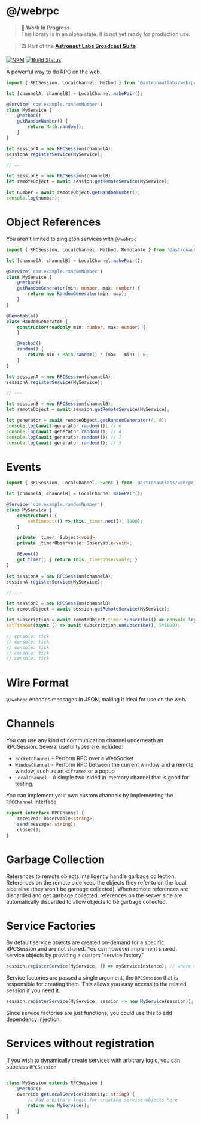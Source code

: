 # @/webrpc

> 🚧 **Work In Progress**  
> This library is in an alpha state. It is not yet ready for production use.

> 📺 Part of the [**Astronaut Labs Broadcast Suite**](https://github.com/astronautlabs/broadcast)

[![NPM](https://img.shields.io/npm/v/@astronautlabs/webrpc.svg)](https://www.npmjs.com/package/@astronautlabs/webrpc) [![Build Status](https://circleci.com/gh/astronautlabs/webrpc/tree/main.svg?style=shield)](https://circleci.com/gh/astronautlabs/webrpc)

A powerful way to do RPC on the web.

```ts
import { RPCSession, LocalChannel, Method } from '@astronautlabs/webrpc';

let [channelA, channelB] = LocalChannel.makePair();

@Service('com.example.randomNumber')
class MyService {
    @Method()
    getRandomNumber() {
        return Math.random();
    }
}

let sessionA = new RPCSession(channelA);
sessionA.registerService(MyService);

// ---

let sessionB = new RPCSession(channelB);
let remoteObject = await session.getRemoteService(MyService);

let number = await remoteObject.getRandomNumber();
console.log(number);
```

# Object References

You aren't limited to singleton services with `@/webrpc`

```typescript
import { RPCSession, LocalChannel, Method, Remotable } from '@astronautlabs/webrpc';

let [channelA, channelB] = LocalChannel.makePair();

@Service('com.example.randomNumber')
class MyService {
    @Method()
    getRandomGenerator(min: number, max: number) {
        return new RandomGenerator(min, max);
    }
}

@Remotable()
class RandomGenerator {
    constructor(readonly min: number, max: number) {
    }

    @Method()
    random() {
        return min + Math.random() * (max - min) | 0;
    }
}

let sessionA = new RPCSession(channelA);
sessionA.registerService(MyService);

// ---

let sessionB = new RPCSession(channelB);
let remoteObject = await session.getRemoteService(MyService);

let generator = await remoteObject.getRandomGenerator(4, 8);
console.log(await generator.random()); // 6
console.log(await generator.random()); // 4
console.log(await generator.random()); // 7
console.log(await generator.random()); // 5
```

# Events

```typescript
import { RPCSession, LocalChannel, Event } from '@astronautlabs/webrpc';

let [channelA, channelB] = LocalChannel.makePair();

@Service('com.example.randomNumber')
class MyService {
    constructor() {
        setTimeout(() => this._timer.next(), 1000);
    }

    private _timer: Subject<void>;
    private _timerObservable: Observable<void>;

    @Event()
    get timer() { return this._timerObservable; }
}

let sessionA = new RPCSession(channelA);
sessionA.registerService(MyService);

// ---

let sessionB = new RPCSession(channelB);
let remoteObject = await session.getRemoteService(MyService);

let subscription = await remoteObject.timer.subscribe(() => console.log(`tick`));
setTimeout(async () => await subscription.unsubscribe(), 5*1000);

// console: tick
// console: tick
// console: tick
// console: tick
// console: tick
```

# Wire Format

`@/webrpc` encodes messages in JSON, making it ideal for use on the web. 

# Channels

You can use any kind of communication channel underneath an RPCSession. Several useful types are included:

* `SocketChannel` - Perform RPC over a WebSocket
* `WindowChannel` - Perform RPC between the current window and a remote window, such as an `<iframe>` or a popup
* `LocalChannel` - A simple two-sided in-memory channel that is good for testing.

You can implement your own custom channels by implementing the `RPCChannel` interface

```typescript
export interface RPCChannel {
    received: Observable<string>;
    send(message: string);
    close?();
}
```

# Garbage Collection

References to remote objects intelligently handle garbage collection. References on the remote side keep the objects they refer to on the local side alive (they won't be garbage collected). When remote references are discarded and get garbage collected, references on the server side are automatically discarded to allow objects to be garbage collected.

# Service Factories

By default service objects are created on-demand for a specific RPCSession and are not shared. You can however implement shared service objects by providing a custom "service factory"

```typescript
session.registerService(MyService, () => myServiceInstance); // where myServiceInstance is not specific to this session
```

Service factories are passed a single argument, the `RPCSession` that is responsible for creating them. This allows you easy access to the related session if you need it.

```typescript
session.registerService(MyService, session => new MyService(session));
```

Since service factories are just functions, you could use this to add dependency injection.

# Services without registration

If you wish to dynamically create services with arbitrary logic, you can subclass `RPCSession`

```typescript

class MySession extends RPCSession {
    @Method()
    override getLocalService(identity: string) {
        // Add arbitrary logic for creating service objects here
        return new MyService();
    }
}
```